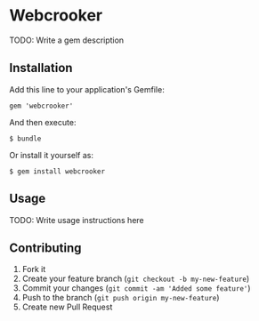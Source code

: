 # Webcrooker

TODO: Write a gem description

## Installation

Add this line to your application's Gemfile:

    gem 'webcrooker'

And then execute:

    $ bundle

Or install it yourself as:

    $ gem install webcrooker

## Usage

TODO: Write usage instructions here

## Contributing

1. Fork it
2. Create your feature branch (`git checkout -b my-new-feature`)
3. Commit your changes (`git commit -am 'Added some feature'`)
4. Push to the branch (`git push origin my-new-feature`)
5. Create new Pull Request
